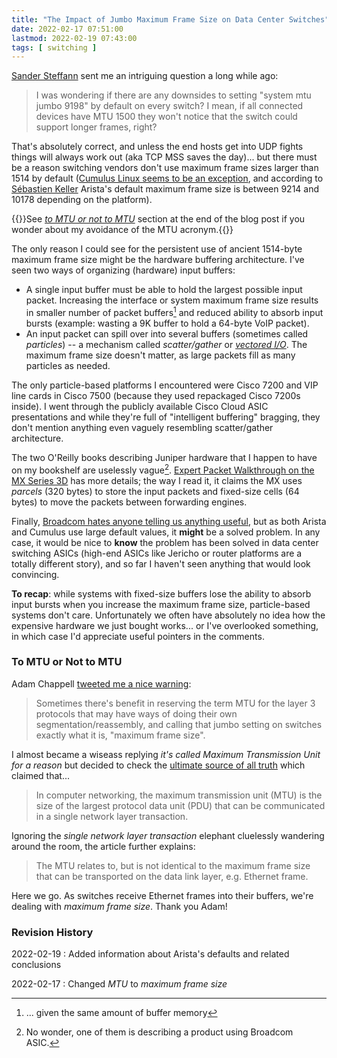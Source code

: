 ```yaml
---
title: "The Impact of Jumbo Maximum Frame Size on Data Center Switches"
date: 2022-02-17 07:51:00
lastmod: 2022-02-19 07:43:00
tags: [ switching ]
---
```

[Sander Steffann](https://www.linkedin.com/in/sandersteffann/) sent me an intriguing question a long while ago:

> I was wondering if there are any downsides to setting "system mtu jumbo 9198" by default on every switch? I mean, if all connected devices have MTU 1500 they won't notice that the switch could support longer frames, right? 

That's absolutely correct, and unless the end hosts get into UDP fights things will always work out (aka TCP MSS saves the day)... but there must be a reason switching vendors don't use maximum frame sizes larger than 1514 by default ([Cumulus Linux seems to be an exception](https://docs.nvidia.com/networking-ethernet-software/cumulus-linux-41/Whats-New/), and according to [Sébastien Keller](https://www.linkedin.com/in/sebastienkeller/) Arista's default maximum frame size is between 9214 and 10178 depending on the platform).
<!--more-->
{{<note>}}See _[to MTU or not to MTU](#to-mtu-or-not-to-mtu)_ section at the end of the blog post if you wonder about my avoidance of the MTU acronym.{{</note>}}

The only reason I could see for the persistent use of ancient 1514-byte maximum frame size might be the hardware buffering architecture. I've seen two ways of organizing (hardware) input buffers:

* A single input buffer must be able to hold the largest possible input packet. Increasing the interface or system maximum frame size results in smaller number of packet buffers[^RAM] and reduced ability to absorb input bursts (example: wasting a 9K buffer to hold a 64-byte VoIP packet).
* An input packet can spill over into several buffers (sometimes called *particles*) -- a mechanism called *scatter/gather* or *[vectored I/O](https://en.wikipedia.org/wiki/Vectored_I/O)*. The maximum frame size doesn't matter, as large packets fill as many particles as needed.

[^RAM]: ... given the same amount of buffer memory

The only particle-based platforms I encountered were Cisco 7200 and VIP line cards in Cisco 7500 (because they used repackaged Cisco 7200s inside). I went through the publicly available Cisco Cloud ASIC presentations and while they're full of "intelligent buffering" bragging, they don't mention anything even vaguely resembling scatter/gather architecture.

The two O'Reilly books describing Juniper hardware that I happen to have on my bookshelf are uselessly vague[^BC]. [Expert Packet Walkthrough on the MX Series 3D](https://www.juniper.net/documentation/en_US/day-one-books/TW_MX3D_PacketWalkthrough.pdf) has more details; the way I read it, it claims the MX uses *parcels* (320 bytes) to store the input packets and fixed-size cells (64 bytes) to move the packets between forwarding engines.

Finally, [Broadcom hates anyone telling us anything useful](/2016/05/what-are-problems-with-broadcom/), but as both Arista and Cumulus use large default values, it **might** be a solved problem. In any case, it would be nice to **know** the problem has been solved in data center switching ASICs (high-end ASICs like Jericho or router platforms are a totally different story), and so far I haven't seen anything that would look convincing.

**To recap**: while systems with fixed-size buffers lose the ability to absorb input bursts when you increase the maximum frame size, particle-based systems don't care. Unfortunately we often have absolutely no idea how the expensive hardware we just bought works... or I've overlooked something, in which case I'd appreciate useful pointers in the comments.

### To MTU or Not to MTU

Adam Chappell [tweeted me a nice warning](https://twitter.com/packetsource/status/1494288636384264200):

> Sometimes there's benefit in reserving the term MTU for the layer 3 protocols that may have ways of doing their own segmentation/reassembly, and calling that jumbo setting on switches exactly what it is, "maximum frame size". 

I almost became a wiseass replying _it's called Maximum Transmission Unit for a reason_ but decided to check the [ultimate source of all truth](https://en.wikipedia.org/wiki/Maximum_transmission_unit) which claimed that...

> In computer networking, the maximum transmission unit (MTU) is the size of the largest protocol data unit (PDU) that can be communicated in a single network layer transaction.

Ignoring the _single network layer transaction_ elephant cluelessly wandering around the room, the article further explains:

> The MTU relates to, but is not identical to the maximum frame size that can be transported on the data link layer, e.g. Ethernet frame.

Here we go. As switches receive Ethernet frames into their buffers, we're dealing with _maximum frame size_. Thank you Adam!

### Revision History

2022-02-19
: Added information about Arista's defaults and related conclusions

2022-02-17
: Changed _MTU_ to _maximum frame size_

[^DATE]: Yeah, I know, I just dated myself :(

[^BC]: No wonder, one of them is describing a product using Broadcom ASIC.